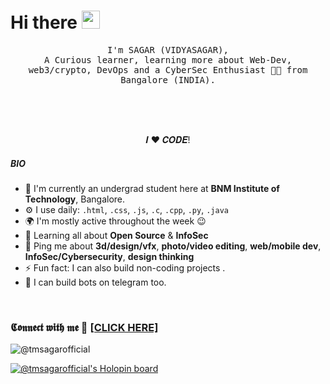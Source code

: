 # Hi there <img src="https://github.com/TheDudeThatCode/TheDudeThatCode/blob/master/Assets/Hi.gif" width="29"><br>
<p align="center">
  <samp>
I'm SAGAR (VIDYASAGAR),<br>A Curious learner, learning more about Web-Dev, web3/crypto, DevOps and a CyberSec Enthusiast 👨‍💻 from Bangalore (INDIA).
  </samp>
  <br/>
  <br/>
</p>
<br>
<br>
<p align="center">𝑰 ❤️ 𝑪𝑶𝑫𝑬!</p>

##### BIO

- 🏢 I'm currently an undergrad student here at **BNM Institute of Technology**, Bangalore.
- ⚙️ I use daily:   `.html`, `.css`, `.js`, `.c`, `.cpp`, `.py`, `.java`
- 🌍 I'm mostly active throughout the week 😉
- 🌱 Learning all about **Open Source** & **InfoSec**
- 💬 Ping me about  **3d/design/vfx**, **photo/video editing**, **web/mobile dev**, **InfoSec/Cybersecurity**, **design thinking**
- ⚡️ Fun fact: I can also build non-coding projects .
- 🤖 I can build bots on telegram too.
<br>



### 𝕮𝖔𝖓𝖓𝖊𝖈𝖙 𝖜𝖎𝖙𝖍 𝖒𝖊 :speech_balloon: [[CLICK HERE]](https://tmsagarofficial.bio.link/) 



![@tmsagarofficial](https://user-images.githubusercontent.com/110724849/193393731-8b447354-1d49-49e0-994a-5baf278abe16.png)


[![@tmsagarofficial's Holopin board](https://holopin.me/tmsagarofficial)](https://holopin.io/@tmsagarofficial)



